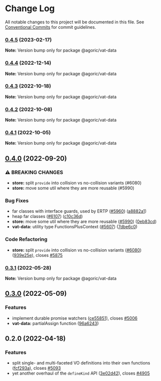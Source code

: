 # Change Log

All notable changes to this project will be documented in this file.
See [Conventional Commits](https://conventionalcommits.org) for commit guidelines.

### [0.4.5](https://github.com/Agoric/agoric-sdk/compare/@agoric/vat-data@0.4.4...@agoric/vat-data@0.4.5) (2023-02-17)

**Note:** Version bump only for package @agoric/vat-data





### [0.4.4](https://github.com/Agoric/agoric-sdk/compare/@agoric/vat-data@0.4.3...@agoric/vat-data@0.4.4) (2022-12-14)

**Note:** Version bump only for package @agoric/vat-data





### [0.4.3](https://github.com/Agoric/agoric-sdk/compare/@agoric/vat-data@0.4.2...@agoric/vat-data@0.4.3) (2022-10-18)

**Note:** Version bump only for package @agoric/vat-data





### [0.4.2](https://github.com/Agoric/agoric-sdk/compare/@agoric/vat-data@0.4.1...@agoric/vat-data@0.4.2) (2022-10-08)

**Note:** Version bump only for package @agoric/vat-data





### [0.4.1](https://github.com/Agoric/agoric-sdk/compare/@agoric/vat-data@0.4.0...@agoric/vat-data@0.4.1) (2022-10-05)

**Note:** Version bump only for package @agoric/vat-data





## [0.4.0](https://github.com/Agoric/agoric-sdk/compare/@agoric/vat-data@0.3.1...@agoric/vat-data@0.4.0) (2022-09-20)


### ⚠ BREAKING CHANGES

* **store:** split `provide` into collision vs no-collision variants (#6080)
* **store:** move some util where they are more reusable (#5990)

### Bug Fixes

* far classes with interface guards, used by ERTP ([#5960](https://github.com/Agoric/agoric-sdk/issues/5960)) ([a8882a1](https://github.com/Agoric/agoric-sdk/commit/a8882a1cef97c9177bf76d04d1a1253d02c7921b))
* heap far classes ([#6107](https://github.com/Agoric/agoric-sdk/issues/6107)) ([c10c36d](https://github.com/Agoric/agoric-sdk/commit/c10c36d7ccf6c85239c1dbcec9534d43b20ad00a))
* **store:** move some util where they are more reusable ([#5990](https://github.com/Agoric/agoric-sdk/issues/5990)) ([0eb83cd](https://github.com/Agoric/agoric-sdk/commit/0eb83cdf3650f75c70be02e863f341214e0e9a8d))
* **vat-data:** utility type FunctionsPlusContext ([#5607](https://github.com/Agoric/agoric-sdk/issues/5607)) ([7dbe6c0](https://github.com/Agoric/agoric-sdk/commit/7dbe6c0e948f0686ed77ef3439c69f6af1dc29d2))


### Code Refactoring

* **store:** split `provide` into collision vs no-collision variants ([#6080](https://github.com/Agoric/agoric-sdk/issues/6080)) ([939e25e](https://github.com/Agoric/agoric-sdk/commit/939e25e615ea1fcefff15a032996613031151c0d)), closes [#5875](https://github.com/Agoric/agoric-sdk/issues/5875)



### [0.3.1](https://github.com/Agoric/agoric-sdk/compare/@agoric/vat-data@0.3.0...@agoric/vat-data@0.3.1) (2022-05-28)

**Note:** Version bump only for package @agoric/vat-data





## [0.3.0](https://github.com/Agoric/agoric-sdk/compare/@agoric/vat-data@0.2.0...@agoric/vat-data@0.3.0) (2022-05-09)


### Features

* implement durable promise watchers ([ce55851](https://github.com/Agoric/agoric-sdk/commit/ce558515467e869e784260f5478802835c5eb9cf)), closes [#5006](https://github.com/Agoric/agoric-sdk/issues/5006)
* **vat-data:** partialAssign function ([96a6243](https://github.com/Agoric/agoric-sdk/commit/96a6243915c736f00fffc7d059cf963d9d5a2f8f))



## 0.2.0 (2022-04-18)


### Features

* split single- and multi-faceted VO definitions into their own functions ([fcf293a](https://github.com/Agoric/agoric-sdk/commit/fcf293a4fcdf64bf30b377c7b3fb8b728efbb4af)), closes [#5093](https://github.com/Agoric/agoric-sdk/issues/5093)
* yet another overhaul of the `defineKind` API ([3e02d42](https://github.com/Agoric/agoric-sdk/commit/3e02d42312b2963c165623c8cd559b431e5ecdce)), closes [#4905](https://github.com/Agoric/agoric-sdk/issues/4905)
